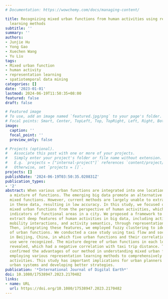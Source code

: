 ```yaml
---
# Documentation: https://wowchemy.com/docs/managing-content/

title: Recognizing mixed urban functions from human activities using representation
  learning methods
subtitle: ''
summary: ''
authors:
- Junjie Hu
- Yong Gao
- Xuechen Wang 
- Yu Liu
tags:
- Mixed urban function
- human activity
- representation learning
- spatiotemporal data mining
categories: []
date: '2023-01-01'
lastmod: 2024-06-19T11:50:35+08:00
featured: false
draft: false

# Featured image
# To use, add an image named `featured.jpg/png` to your page's folder.
# Focal points: Smart, Center, TopLeft, Top, TopRight, Left, Right, BottomLeft, Bottom, BottomRight.
image:
  caption: ''
  focal_point: ''
  preview_only: false

# Projects (optional).
#   Associate this post with one or more of your projects.
#   Simply enter your project's folder or file name without extension.
#   E.g. `projects = ["internal-project"]` references `content/project/deep-learning/index.md`.
#   Otherwise, set `projects = []`.
projects: []
publishDate: '2024-06-19T03:50:35.020831Z'
publication_types:
- '2'
abstract: When various urban functions are integrated into one location, they form
  a mixture of functions. The emerging big data promote an alternative way to identify
  mixed functions. However, current methods are largely unable to extract deep features
  in these data, resulting in low accuracy. In this study, we focused on recognizing
  mixed urban functions from the perspective of human activities, which are essential
  indicators of functional areas in a city. We proposed a framework to comprehensively
  extract deep features of human activities in big data, including activity dynamics,
  mobility interactions, and activity semantics, through representation learning methods.
  Then, integrating these features, we employed fuzzy clustering to identify the mixture
  of urban functions. We conducted a case study using taxi flow and social media data
  in Beijing, China, in which five urban functions and their correlations with land
  use were recognized. The mixture degree of urban functions in each location was
  revealed, which had a negative correlation with taxi trip distance. The results
  confirmed the advantages of our method in understanding mixed urban functions by
  employing various representation learning methods to comprehensively depict human
  activities. This study has important implications for urban planners in understanding
  urban systems and developing better strategies.
publication: '*International Journal of Digital Earth*'
doi: 10.1080/17538947.2023.2170482
links:
- name: URL
  url: https://doi.org/10.1080/17538947.2023.2170482
---
```

